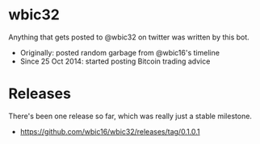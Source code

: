 wbic32
======

Anything that gets posted to @wbic32 on twitter was written by this bot.

* Originally: posted random garbage from @wbic16's timeline
* Since 25 Oct 2014: started posting Bitcoin trading advice

Releases
========

There's been one release so far, which was really just a stable milestone.

* https://github.com/wbic16/wbic32/releases/tag/0.1.0.1
